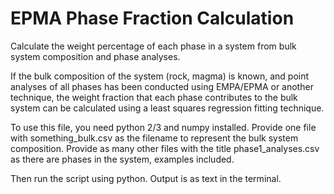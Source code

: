 # EPMA Phase Fraction Calculation
Calculate the weight percentage of each phase in a system from bulk system composition and phase analyses.

If the bulk composition of the system (rock, magma) is known, and point analyses of all phases has been conducted using EMPA/EPMA or another technique,  the weight fraction that each phase contributes to the bulk system can be calculated using a least squares regression fitting technique. 

To use this file, you need python 2/3 and numpy installed. Provide one file with something_bulk.csv as the filename to represent the bulk system composition. Provide as many other files with the title phase1_analyses.csv as there are phases in the system, examples included. 

Then run the script using python. Output is as text in the terminal.
